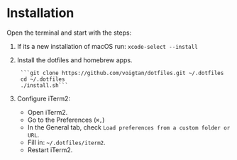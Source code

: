 # Installation

Open the terminal and start with the steps:

1. If its a new installation of macOS run:
    `xcode-select --install`

1. Install the dotfiles and homebrew apps.

        ```git clone https://github.com/voigtan/dotfiles.git ~/.dotfiles
        cd ~/.dotfiles
        ./install.sh```

2. Configure iTerm2:
    * Open iTerm2.
    * Go to the Preferences (`⌘,`)
    * In the General tab, check `Load preferences from a custom folder or URL`.
    * Fill in: `~/.dotfiles/iterm2`.
    * Restart iTerm2.